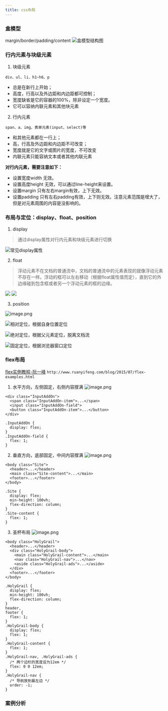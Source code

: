 ```yaml
---
title: css布局
---
```

### 盒模型
margin/border/padding/content
![盒模型结构图](https://upload-images.jianshu.io/upload_images/8245634-fd92d0a88b04cce8.png?imageMogr2/auto-orient/strip%7CimageView2/2/w/1240)

### 行内元素与块级元素
1. 块级元素
```
div、ul、li、h1~h6、p
```
* 总是在新行上开始；
* 高度，行高以及外边距和内边距都可控制；
* 宽度缺省是它的容器的100%，除非设定一个宽度。
* 它可以容纳内联元素和其他块元素
2. 行内元素
```
span、a、img、表单元素(input、select)等
```
* 和其他元素都在一行上；
* 高，行高及外边距和内边距不可改变；
* 宽度就是它的文字或图片的宽度，不可改变
* 内联元素只能容纳文本或者其他内联元素

**对行内元素，需要注意如下：**
* 设置宽度width 无效。
* 设置高度height 无效，可以通过line-height来设置。
* 设置margin 只有左右margin有效，上下无效。
* 设置padding 只有左右padding有效，上下则无效。注意元素范围是增大了，但是对元素周围的内容是没影响的。

### 布局与定位：display、float、position
1. display
> 通过display属性对行内元素和块级元素进行切换

![常见display属性](https://upload-images.jianshu.io/upload_images/8245634-a6b93e5d8e1094e4.png?imageMogr2/auto-orient/strip%7CimageView2/2/w/1240)

2. float
> 浮动元素不在文档的普通流中，文档的普通流中的元素表现的就像浮动元素不存在一样。浮动的框可以左右移动（根据float属性值而定），直到它的外边缘碰到包含框或者另一个浮动元素的框的边缘。

![](https://upload-images.jianshu.io/upload_images/8245634-202b9fef587f89d1.png?imageMogr2/auto-orient/strip%7CimageView2/2/w/1240)
![](https://upload-images.jianshu.io/upload_images/8245634-825924dec0b2f41a.png?imageMogr2/auto-orient/strip%7CimageView2/2/w/1240)


3. position

![image.png](https://upload-images.jianshu.io/upload_images/8245634-181e7d808f3cdfa9.png?imageMogr2/auto-orient/strip%7CimageView2/2/w/1240)

![相对定位，根据自身位置定位](https://upload-images.jianshu.io/upload_images/8245634-42aac828cd98aec6.png?imageMogr2/auto-orient/strip%7CimageView2/2/w/1240)

![绝对定位，根据父元素定位，脱离文档流](https://upload-images.jianshu.io/upload_images/8245634-e77db900ac52a6c0.png?imageMogr2/auto-orient/strip%7CimageView2/2/w/1240)

![固定定位，根据浏览器窗口定位](https://upload-images.jianshu.io/upload_images/8245634-cf9581e13da5159d.png?imageMogr2/auto-orient/strip%7CimageView2/2/w/1240)

### flex布局
[flex实例教程-阮一峰](http://www.ruanyifeng.com/blog/2015/07/flex-examples.html)
```http://www.ruanyifeng.com/blog/2015/07/flex-examples.html```

1. 水平方向，左侧固定，右侧内容撑满
![image.png](https://upload-images.jianshu.io/upload_images/8245634-f3e8ff0fb93395f7.png?imageMogr2/auto-orient/strip%7CimageView2/2/w/1240)

```
<div class="InputAddOn">
  <span class="InputAddOn-item">...</span>
  <input class="InputAddOn-field">
  <button class="InputAddOn-item">...</button>
</div>

.InputAddOn {
  display: flex;
}
.InputAddOn-field {
  flex: 1;
}
```

2. 垂直方向，底部固定，中间内容撑满
![image.png](https://upload-images.jianshu.io/upload_images/8245634-3c0db1d3333516c0.png?imageMogr2/auto-orient/strip%7CimageView2/2/w/1240)

```
<body class="Site">
  <header>...</header>
  <main class="Site-content">...</main>
  <footer>...</footer>
</body>

.Site {
  display: flex;
  min-height: 100vh;
  flex-direction: column;
}
.Site-content {
  flex: 1;
}
```

3. 圣杯布局
![image.png](https://upload-images.jianshu.io/upload_images/8245634-e9e27d6869748f23.png?imageMogr2/auto-orient/strip%7CimageView2/2/w/1240)

```
<body class="HolyGrail">
  <header>...</header>
  <div class="HolyGrail-body">
    <main class="HolyGrail-content">...</main>
    <nav class="HolyGrail-nav">...</nav>
    <aside class="HolyGrail-ads">...</aside>
  </div>
  <footer>...</footer>
</body>

.HolyGrail {
  display: flex;
  min-height: 100vh;
  flex-direction: column;
}
header,
footer {
  flex: 1;
}
.HolyGrail-body {
  display: flex;
  flex: 1;
}
.HolyGrail-content {
  flex: 1;
}
.HolyGrail-nav, .HolyGrail-ads {
  /* 两个边栏的宽度设为12em */
  flex: 0 0 12em;
}
.HolyGrail-nav {
  /* 导航放到最左边 */
  order: -1;
}
```

### 案例分析

